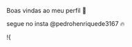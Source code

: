 Boas vindas ao meu perfil 💙

segue no insta @pedrohenriquede3167 🔥

!{[](https://tenor.com/pt-BR/view/monkey-monke-banan-banana-eating-gif-21371713)

